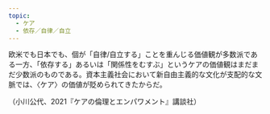```yaml
---
topic:
  - ケア
  - 依存／自律／自立
---
```

欧米でも日本でも、個が「自律/自立する」ことを重んじる価値観が多数派である一方、「依存する」あるいは「関係性をむすぶ」というケアの価値観はまだまだ少数派のものである。資本主義社会において新自由主義的な文化が支配的な文脈では、〈ケア〉の価値が貶められてきたからだ。

（小川公代、2021『ケアの倫理とエンパワメント』講談社）